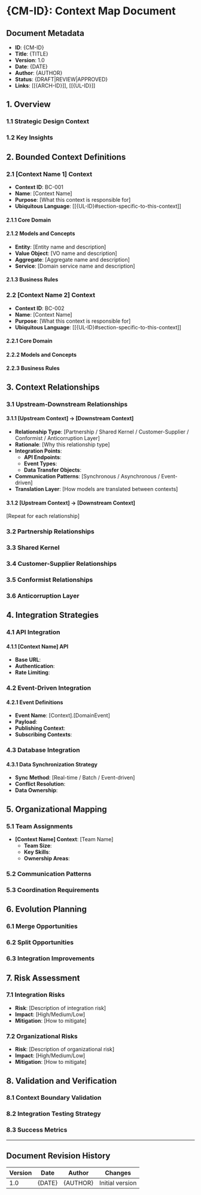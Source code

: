 # {CM-ID}: Context Map Document

## Document Metadata
- **ID**: {CM-ID}
- **Title**: {TITLE}
- **Version**: 1.0
- **Date**: {DATE}
- **Author**: {AUTHOR}
- **Status**: {DRAFT|REVIEW|APPROVED}
- **Links**: [[{ARCH-ID}]], [[{UL-ID}]]

## 1. Overview
<!-- Context map overview following DDD principles -->

### 1.1 Strategic Design Context
<!-- How context mapping fits into strategic design -->

### 1.2 Key Insights
<!-- Main insights from the context map -->

## 2. Bounded Context Definitions
<!-- Detailed definition of each bounded context -->

### 2.1 [Context Name 1] Context
- **Context ID**: BC-001
- **Name**: [Context Name]
- **Purpose**: [What this context is responsible for]
- **Ubiquitous Language**: [[{UL-ID}#section-specific-to-this-context]]

#### 2.1.1 Core Domain
<!-- Is this part of the core domain? -->

#### 2.1.2 Models and Concepts
<!-- Key models and concepts within this context -->
- **Entity**: [Entity name and description]
- **Value Object**: [VO name and description]
- **Aggregate**: [Aggregate name and description]
- **Service**: [Domain service name and description]

#### 2.1.3 Business Rules
<!-- Important business rules within this context -->

### 2.2 [Context Name 2] Context
- **Context ID**: BC-002
- **Name**: [Context Name]
- **Purpose**: [What this context is responsible for]
- **Ubiquitous Language**: [[{UL-ID}#section-specific-to-this-context]]

#### 2.2.1 Core Domain

#### 2.2.2 Models and Concepts

#### 2.2.3 Business Rules

## 3. Context Relationships
<!-- How contexts relate to each other -->

### 3.1 Upstream-Downstream Relationships
<!-- Partnership, shared kernel, customer-supplier, etc. -->

#### 3.1.1 [Upstream Context] → [Downstream Context]
- **Relationship Type**: [Partnership / Shared Kernel / Customer-Supplier / Conformist / Anticorruption Layer]
- **Rationale**: [Why this relationship type]
- **Integration Points**:
  - **API Endpoints**:
  - **Event Types**:
  - **Data Transfer Objects**:
- **Communication Patterns**: [Synchronous / Asynchronous / Event-driven]
- **Translation Layer**: [How models are translated between contexts]

#### 3.1.2 [Upstream Context] → [Downstream Context]
[Repeat for each relationship]

### 3.2 Partnership Relationships
<!-- Where both teams succeed or fail together -->

### 3.3 Shared Kernel
<!-- Where multiple teams share a common model -->

### 3.4 Customer-Supplier Relationships
<!-- Where downstream priorities are considered -->

### 3.5 Conformist Relationships
<!-- Where downstream conforms to upstream model -->

### 3.6 Anticorruption Layer
<!-- Where translation protects downstream from upstream changes -->

## 4. Integration Strategies
<!-- How contexts will be integrated -->

### 4.1 API Integration
<!-- REST API, GraphQL, etc. -->

#### 4.1.1 [Context Name] API
- **Base URL**:
- **Authentication**:
- **Rate Limiting**:

### 4.2 Event-Driven Integration
<!-- Event streaming, message queues, etc. -->

#### 4.2.1 Event Definitions
- **Event Name**: [Context].[DomainEvent]
- **Payload**:
- **Publishing Context**:
- **Subscribing Contexts**:

### 4.3 Database Integration
<!-- Shared databases, data synchronization -->

#### 4.3.1 Data Synchronization Strategy
- **Sync Method**: [Real-time / Batch / Event-driven]
- **Conflict Resolution**:
- **Data Ownership**:

## 5. Organizational Mapping
<!-- How contexts map to teams -->

### 5.1 Team Assignments
- **[Context Name] Context**: [Team Name]
  - **Team Size**:
  - **Key Skills**:
  - **Ownership Areas**:

### 5.2 Communication Patterns
<!-- How teams communicate about context boundaries -->

### 5.3 Coordination Requirements
<!-- What coordination is needed between teams -->

## 6. Evolution Planning
<!-- How contexts might evolve over time -->

### 6.1 Merge Opportunities
<!-- Contexts that might be merged -->

### 6.2 Split Opportunities
<!-- Contexts that might be split -->

### 6.3 Integration Improvements
<!-- How integration might be improved -->

## 7. Risk Assessment
<!-- Risks related to context mapping -->

### 7.1 Integration Risks
- **Risk**: [Description of integration risk]
- **Impact**: [High/Medium/Low]
- **Mitigation**: [How to mitigate]

### 7.2 Organizational Risks
- **Risk**: [Description of organizational risk]
- **Impact**: [High/Medium/Low]
- **Mitigation**: [How to mitigate]

## 8. Validation and Verification
<!-- How to validate the context map -->

### 8.1 Context Boundary Validation
<!-- How to verify context boundaries are correct -->

### 8.2 Integration Testing Strategy
<!-- How to test integration between contexts -->

### 8.3 Success Metrics
<!-- How to measure successful context mapping -->

---

## Document Revision History
| Version | Date | Author | Changes |
|---------|------|--------|---------|
| 1.0 | {DATE} | {AUTHOR} | Initial version |